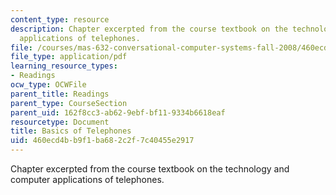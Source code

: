 ```yaml
---
content_type: resource
description: Chapter excerpted from the course textbook on the technology and computer
  applications of telephones.
file: /courses/mas-632-conversational-computer-systems-fall-2008/460ecd4bb9f1ba682c2f7c40455e2917_schmandt_ch10.pdf
file_type: application/pdf
learning_resource_types:
- Readings
ocw_type: OCWFile
parent_title: Readings
parent_type: CourseSection
parent_uid: 162f8cc3-ab62-9ebf-bf11-9334b6618eaf
resourcetype: Document
title: Basics of Telephones
uid: 460ecd4b-b9f1-ba68-2c2f-7c40455e2917
---
```

Chapter excerpted from the course textbook on the technology and computer applications of telephones.

